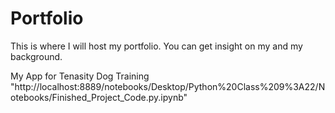 # Portfolio
This is where I will host my portfolio. You can get insight on my and my background. 


My App for Tenasity Dog Training "http://localhost:8889/notebooks/Desktop/Python%20Class%209%3A22/Notebooks/Finished_Project_Code.py.ipynb"
